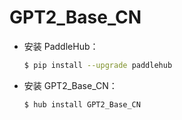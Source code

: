 # GPT2_Base_CN
* 安装 PaddleHub：

    ```bash
    $ pip install --upgrade paddlehub
    ```

* 安装 GPT2_Base_CN：

    ```bash
    $ hub install GPT2_Base_CN
    ```
